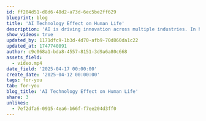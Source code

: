 ```yaml
---
id: ff204d51-d8d6-48d2-a73d-6ec5be2ff629
blueprint: blog
title: 'AI Technology Effect on Human Life'
description: 'AI is driving innovation across multiple industries. In healthcare, AI-powered diagnostic tools enable early detection of diseases, personalized treatment plans, and efficient management of patient records. The finance sector benefits from AI algorithms that detect fraud, manage risks, and automate trading. Manufacturing processes are becoming more efficient with AI-driven predictive maintenance and quality control. Even agriculture is being transformed by AI, which optimizes crop yields and resource management.'
show_videos: true
updated_by: 1171dfc9-1b3d-4d70-afb9-70d860da1c22
updated_at: 1747740891
author: c9c068a1-bda8-4557-8151-3d9a6a80c668
assets_field:
  - video.mp4
date_field: '2025-04-17 00:00:00'
create_date: '2025-04-12 00:00:00'
tags: for-you
tab: for-you
blog_title: 'AI Technology Effect on Human Life'
share: 3
unlikes:
  - 7ef2dfa6-0915-4ea6-b66f-f7ee204d3ff0
---
```

